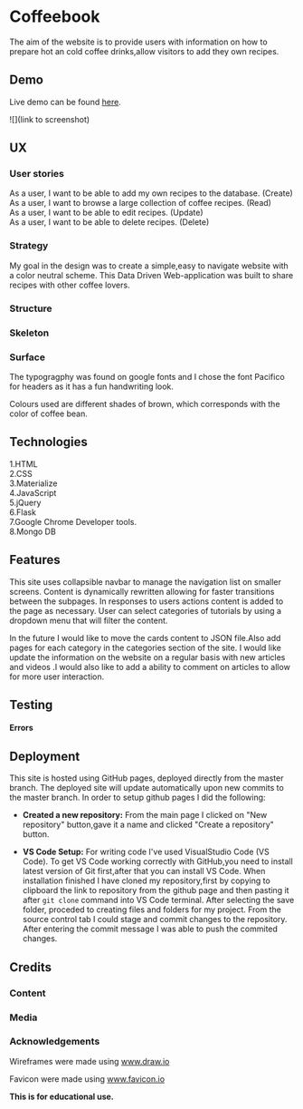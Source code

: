 # Coffeebook

The aim of the website is to provide users with information on how to prepare hot an cold coffee drinks,allow visitors to add they own recipes.

## Demo

Live demo can be found [here](link).

![](link to screenshot)

## UX

### User stories

As a user, I want to be able to add my own recipes to the database. (Create)\
As a user, I want to browse a large collection of coffee recipes. (Read)\
As a user, I want to be able to edit recipes. (Update)\
As a user, I want to be able to delete recipes. (Delete)

### Strategy

My goal in the design was to create a simple,easy to navigate website with a color neutral scheme.
This Data Driven Web-application was built to share recipes with other coffee lovers.
### Structure


### Skeleton


### Surface

The typogragphy was found on google fonts and I chose the font Pacifico for headers as it has a fun handwriting look.
 

Colours used are different shades of brown, which corresponds with the color of coffee bean.

## Technologies

1.HTML\
2.CSS\
3.Materialize\
4.JavaScript\
5.jQuery\
6.Flask\
7.Google Chrome Developer tools.\
8.Mongo DB

## Features

This site uses collapsible navbar to manage the navigation list on smaller screens.
Content is dynamically rewritten allowing for faster transitions between the subpages.
In responses to users actions content is added to the page as necessary.
User can select categories of tutorials by using a dropdown menu that will filter the content.

In the future I would like to move the cards content to JSON file.Also add pages for each category in the categories section of the site.
I would like update the information on the website on a regular basis with new articles and videos .I would also like to add a ability to comment on articles to allow for more user interaction.

## Testing


#### Errors



## Deployment

This site is hosted using GitHub pages, deployed directly from the master branch. The deployed site will update automatically upon new commits to the master branch.
In order to setup github pages I did the following:

- **Created a new repository:**
  From the main page I clicked on "New repository" button,gave it a name and clicked "Create a repository" button.


- **VS Code Setup:**
  For writing code I've used VisualStudio Code (VS Code).
  To get VS Code working correctly with GitHub,you need to install latest version of Git first,after that you can install VS Code.
  When installation finished I have cloned my repository,first by copying to clipboard the link to repository from the github page and then pasting it after `git clone` command into VS Code terminal.
  After selecting the save folder, proceded to creating files and folders for my project.
  From the source control tab I could stage and commit changes to the repository.
  After entering the commit message I was able to push the commited changes.


## Credits



### Content



### Media



### Acknowledgements

Wireframes were made using www.draw.io

Favicon were made using www.favicon.io

**This is for educational use.**
